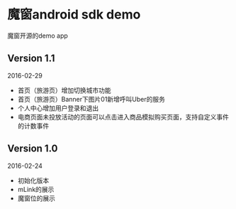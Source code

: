 魔窗android sdk demo
===
魔窗开源的demo app

Version 1.1
---
2016-02-29

* 首页（旅游页）增加切换城市功能
* 首页（旅游页）Banner下图片01新增呼叫Uber的服务
* 个人中心增加用户登录和退出
* 电商页面未投放活动的页面可以点击进入商品模拟购买页面，支持自定义事件的计数事件

Version 1.0
---
2016-02-24

* 初始化版本
* mLink的展示
* 魔窗位的展示
